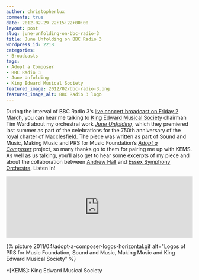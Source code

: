 ```yaml
---
author: christopherlux
comments: true
date: 2012-02-29 22:15:22+00:00
layout: post
slug: june-unfolding-on-bbc-radio-3
title: June Unfolding on BBC Radio 3
wordpress_id: 2218
categories:
- Broadcasts
tags:
- Adopt a Composer
- BBC Radio 3
- June Unfolding
- King Edward Musical Society
featured_image: 2012/02/bbc-radio-3.png
featured_image_alt: BBC Radio 3 logo
---
```


During the interval of BBC Radio 3’s [live concert broadcast on Friday 2 March](http://www.bbc.co.uk/programmes/b01c9s2q), you can hear me talking to [King Edward Musical Society](http://www.kems.org.uk) chairman Tim Ward about my orchestral work _[June Unfolding](http://www.chrisswithinbank.net/2011/04/june-unfolding/)_, which they premiered last summer as part of the celebrations for the 750th anniversary of the royal charter of Macclesfield. The piece was written as part of Sound and Music, Making Music and PRS for Music Foundation’s _[Adopt a Composer](http://www.prsformusicfoundation.com/Partnerships/Residencies/Adopt-a-Composer)_ project, so many thanks go to them for pairing me up with KEMS. As well as us talking, you’ll also get to hear some excerpts of my piece and about the collaboration between [Andrew Hall](http://www.andrewhallmusic.co.uk/Home.html) and [Essex Symphony Orchestra](http://essexsymphony.org.uk/). Listen in!

<p><iframe width="100%" height="166" scrolling="no" frameborder="no" src="https://w.soundcloud.com/player/?url=https%3A//api.soundcloud.com/tracks/39633057&amp;color=ff5500&amp;auto_play=false&amp;hide_related=false&amp;show_comments=true&amp;show_user=true&amp;show_reposts=false"></iframe></p>

{% picture 2011/04/adopt-a-composer-logos-horizontal.gif alt="Logos of PRS for Music Foundation, Sound and Music, Making Music and King Edward Musical Society" %}

*[KEMS]: King Edward Musical Society
